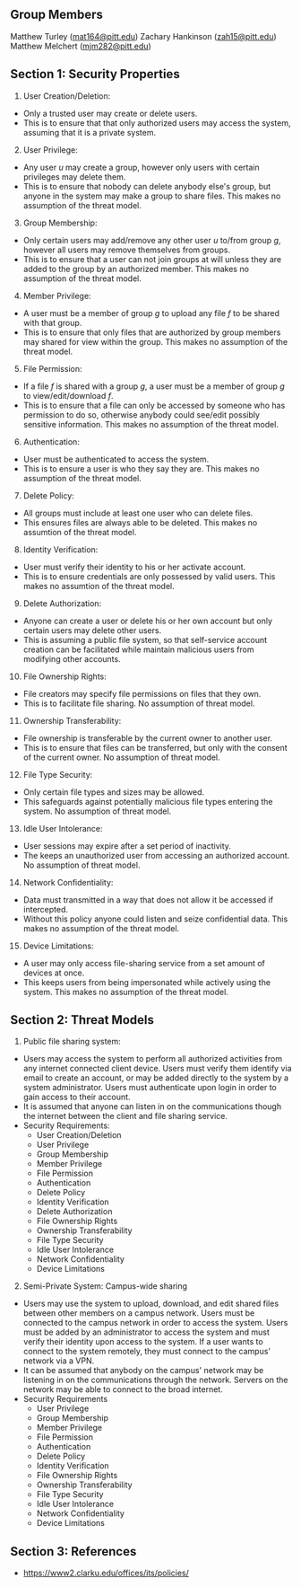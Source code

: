 ## Group Members
Matthew Turley (mat164@pitt.edu)
Zachary Hankinson (zah15@pitt.edu)
Matthew Melchert (mjm282@pitt.edu)

## Section 1: Security Properties
1. User Creation/Deletion:
  * Only a trusted user may create or delete users.
  * This is to ensure that that only authorized users may access the system, assuming that it is a private system.
2. User Privilege:
  * Any user *u* may create a group, however only users with certain privileges may delete them.
  * This is to ensure that nobody can delete anybody else's group, but anyone in the system may make a group to share files. This makes no assumption of the threat model.
3. Group Membership:
  * Only certain users may add/remove any other user *u* to/from group *g*, however all users may remove themselves from groups.
  * This is to ensure that a user can not join groups at will unless they are added to the group by an authorized member. This makes no assumption of the threat model.
4. Member Privilege:
  * A user must be a member of group *g* to upload any file *f* to be shared with that group.
  * This is to ensure that only files that are authorized by group members may shared for view within the group. This makes no assumption of the threat model.
5. File Permission:
  * If a file *f* is shared with a group *g*, a user must be a member of group *g* to view/edit/download *f*.
  * This is to ensure that a file can only be accessed by someone who has permission to do so, otherwise anybody could see/edit possibly sensitive information. This makes no assumption of the threat model.
6. Authentication:
  * User must be authenticated to access the system.
  * This is to ensure a user is who they say they are. This makes no assumption of the threat model. 
7. Delete Policy:
  * All groups must include at least one user who can delete files.
  * This ensures files are always able to be deleted. This makes no assumtion of the threat model.
8. Identity Verification:
  * User must verify their identity to his or her activate account.
  * This is to ensure credentials are only possessed by valid users. This makes no assumtion of the threat model. 
9. Delete Authorization:
  * Anyone can create a user or delete his or her own account but only certain users may delete other users.
  * This is assuming a public file system, so that self-service account creation can be facilitated while maintain malicious users from modifying other accounts.
10. File Ownership Rights:
  * File creators may specify file permissions on files that they own.
  * This is to facilitate file sharing. No assumption of threat model. 
11. Ownership Transferability:
  * File ownership is transferable by the current owner to another user.
  * This is to ensure that files can be transferred, but only with the consent of the current owner. No assumption of threat model. 
12. File Type Security:
  * Only certain file types and sizes may be allowed.
  * This safeguards against potentially malicious file types entering the system. No assumption of threat model. 
13. Idle User Intolerance:
  * User sessions may expire after a set period of inactivity.
  * The keeps an unauthorized user from accessing an authorized account. No assumption of threat model. 
14. Network Confidentiality:
  * Data must transmitted in a way that does not allow it be accessed if intercepted.
  * Without this policy anyone could listen and seize confidential data. This makes no assumption of the threat model. 
15. Device Limitations:
  * A user may only access file-sharing service from a set amount of devices at once.
  * This keeps users from being impersonated while actively using the system. This makes no assumption of the threat model. 

## Section 2: Threat Models
1. Public file sharing system:
  * Users may access the system to perform all authorized activities from any internet connected client device. Users must verify them identify via email to create an account, or may be added directly to the system by a system administrator. Users must authenticate upon login in order to gain access to their account.
  * It is assumed that anyone can listen in on the communications though the internet between the client and file sharing service.
  * Security Requirements:
    - User Creation/Deletion
    - User Privilege
    - Group Membership
    - Member Privilege
    - File Permission
    - Authentication
    - Delete Policy
    - Identity Verification
    - Delete Authorization
    - File Ownership Rights
    - Ownership Transferability
    - File Type Security
    - Idle User Intolerance
    - Network Confidentiality
    - Device Limitations
2. Semi-Private System: Campus-wide sharing
  * Users may use the system to upload, download, and edit shared files between other members on a campus network. Users must be connected to the campus network in order to access the system. Users must be added by an administrator to access the system and must verify their identity upon access to the system. If a user wants to connect to the system remotely, they must connect to the campus' network via a VPN.
  * It can be assumed that anybody on the campus' network may be listening in on the communications through the network. Servers on the network may be able to connect to the broad internet.
  * Security Requirements
    - User Privilege
    - Group Membership
    - Member Privilege
    - File Permission
    - Authentication
    - Delete Policy
    - Identity Verification
    - File Ownership Rights
    - Ownership Transferability
    - File Type Security
    - Idle User Intolerance
    - Network Confidentiality
    - Device Limitations

## Section 3: References
* https://www2.clarku.edu/offices/its/policies/
